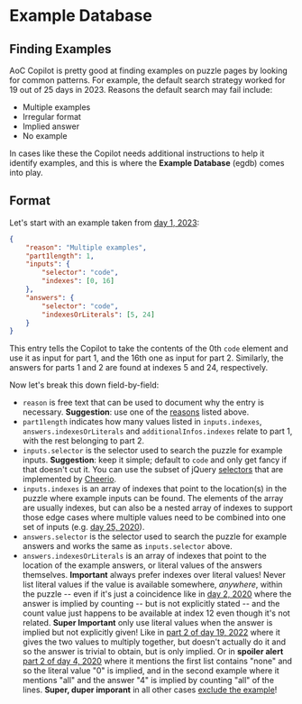 # Example Database

## Finding Examples

AoC Copilot is pretty good at finding examples on puzzle pages by looking for common patterns.  For example, the default search strategy worked for 19 out of 25 days in 2023.  Reasons the default search may fail include:
<a id="reasons"></a>
- Multiple examples
- Irregular format
- Implied answer
- No example

In cases like these the Copilot needs additional instructions to help it identify examples, and this is where the **Example Database** (egdb) comes into play.

## Format

Let's start with an example taken from [day 1, 2023](2023/1.json):
```json
{
    "reason": "Multiple examples",
    "part1length": 1,
    "inputs": {
        "selector": "code",
        "indexes": [0, 16]
    },
    "answers": {
        "selector": "code",
        "indexesOrLiterals": [5, 24]
    }
}
```
This entry tells the Copilot to take the contents of the 0th `code` element and use it as input for part 1, and the 16th one as input for part 2.  Similarly, the answers for parts 1 and 2 are found at indexes 5 and 24, respectively.

Now let's break this down field-by-field:
- `reason` is free text that can be used to document why the entry is necessary.  **Suggestion**: use one of the [reasons](#reasons) listed above.
- `part1length` indicates how many values listed in `inputs.indexes`, `answers.indexesOrLiterals` and `additionalInfos.indexes` relate to part 1, with the rest belonging to part 2.
- `inputs.selector` is the selector used to search the puzzle for example inputs.  **Suggestion**: keep it simple; default to `code` and only get fancy if that doesn't cut it.  You can use the subset of jQuery [selectors](https://cheerio.js.org/docs/intro#selecting-elements) that are implemented by [Cheerio](https://cheerio.js.org/).
- `inputs.indexes` is an array of indexes that point to the location(s) in the puzzle where example inputs can be found.  The elements of the array are usually indexes, but can also be a nested array of indexes to support those edge cases where multiple values need to be combined into one set of inputs (e.g. [day 25, 2020](2020/25.json)).
- `answers.selector` is the selector used to search the puzzle for example answers and works the same as `inputs.selector` above.
- `answers.indexesOrLiterals` is an array of indexes that point to the location of the example answers, or literal values of the answers themselves.  **Important** always prefer indexes over literal values!  Never list literal values if the value is available somewhere, _anywhere_, within the puzzle -- even if it's just a coincidence like in [day 2, 2020](2020/2.json) where the answer is implied by counting -- but is not explicitly stated -- and the count value just happens to be available at index 12 even though it's not related.  **Super Important** only use literal values when the answer is implied but not explicitly given!  Like in [part 2 of day 19, 2022](2022/19.json) where it gives the two values to multiply together, but doesn't actually do it and so the answer is trivial to obtain, but is only implied.  Or in **spoiler alert** [part 2 of day 4, 2020](2020/4.json) where it mentions the first list contains "none" and so the literal value "0" is implied, and in the second example where it mentions "all" and the answer "4" is implied by counting "all" of the lines.  **Super, duper imporant** in all other cases <ins>exclude the example</ins>!